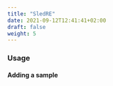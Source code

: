 ```yaml
---
title: "SledRE"
date: 2021-09-12T12:41:41+02:00
draft: false
weight: 5
---
```


### Usage
#### Adding a sample

